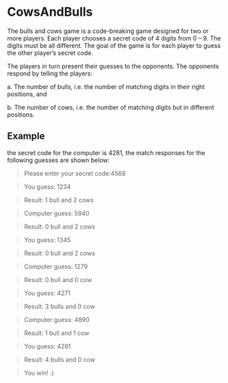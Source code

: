 # CowsAndBulls
The bulls and cows game is a code-breaking game designed for two or more players. Each player chooses a secret code of 4 digits from 0 – 9. The digits must be all different. The goal of the game is for each player to guess the other player’s secret code.

The players in turn present their guesses to the opponents. The opponents respond by
telling the players:

a. The number of bulls, i.e. the number of matching digits in their right positions, and

b. The number of cows, i.e. the number of matching digits but in different positions.


## Example

the secret code for the computer is 4281, the match responses for the following guesses are shown below:

>Please enter your secret code:4568

>You guess: 1234

>Result: 1 bull and 2 cows

>Computer guess: 5940

>Result: 0 bull and 2 cows

>You guess: 1345

>Result: 0 bull and 2 cows

>Computer guess: 1279

>Result: 0 bull and 0 cow

>You guess: 4271

>Result: 3 bulls and 0 cow

>Computer guess: 4890

>Result: 1 bull and 1 cow

>You guess: 4281

>Result: 4 bulls and 0 cow

>You win! :)
